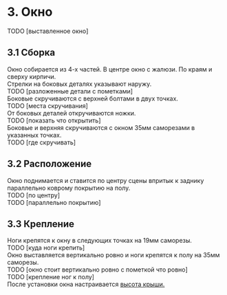 # 3. Окно
TODO [выставленное окно]
## 3.1 Сборка
Окно собирается из 4-х частей. В центре окно с жалюзи. По краям и сверху кирпичи.\
Стрелки на боковых деталях указывают наружу.\
TODO [разложенные детали с пометками]\
Боковые скручиваются с верхней болтами в двух точках.\
TODO [места скручивания]\
От боковых деталей откручиваются ножки.\
TODO [показать что открытить]\
Боковые и верхняя скручиваются с окном 35мм саморезами в указанных точках.\
TODO [где скручивать]
## 3.2 Расположение
Окно поднимается и ставится по центру сцены впритык к заднику параллельно коврому покрытию на полу.\
TODO [по центру]\
TODO [параллельно покрытию]
## 3.3 Крепление
Ноги крепятся к окну в следующих точках на 19мм саморезы.\
TODO [куда ноги крепить]\
Окно выставляется вертикально ровно и ноги крепятся к полу на 35мм саморезы.\
TODO [окно стоит вертикально ровно с пометкой что ровно]\
TODO [крепление ног к полу]\
После установки окна настраивается [высота крыши.](perfomances/korporativ/montaj/dekoracii/krisha?id=_14-Высота)